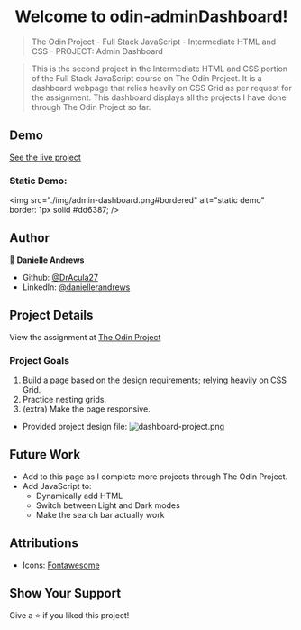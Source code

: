 <h1 align="center">Welcome to odin-adminDashboard!</h1>

> The Odin Project - Full Stack JavaScript - Intermediate HTML and CSS - PROJECT: Admin Dashboard

> This is the second project in the Intermediate HTML and CSS portion of the Full Stack JavaScript course on The Odin Project. It is a dashboard webpage that relies heavily on CSS Grid as per request for the assignment. This dashboard displays all the projects I have done through The Odin Project so far.

## Demo

[See the live project](https://DrAcula27.github.io/odin-adminDashboard/)

### Static Demo:

<img src="./img/admin-dashboard.png#bordered" alt="static demo" border: 1px solid #dd6387; />

## Author

👤 **Danielle Andrews**

- Github: [@DrAcula27](https://github.com/DrAcula27)
- LinkedIn: [@daniellerandrews](https://linkedin.com/in/daniellerandrews)

## Project Details

View the assignment at [The Odin Project](https://www.theodinproject.com/lessons/node-path-intermediate-html-and-css-admin-dashboard)

### Project Goals

1. Build a page based on the design requirements; relying heavily on CSS Grid.
1. Practice nesting grids.
1. (extra) Make the page responsive.

- Provided project design file: ![dashboard-project.png](https://cdn.statically.io/gh/TheOdinProject/curriculum/43cc6ab69fdfbef40d431a65677d2144668930ac/intermediate_html_css/grid/project_admin_dashboard/imgs/dashboard-project.png)

## Future Work

- Add to this page as I complete more projects through The Odin Project.
- Add JavaScript to:
  - Dynamically add HTML
  - Switch between Light and Dark modes
  - Make the search bar actually work

## Attributions

- Icons: [Fontawesome](https://fontawesome.com/)

## Show Your Support

Give a ⭐️ if you liked this project!
